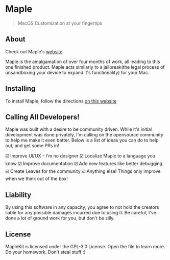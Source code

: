 # Maple

> MacOS Customization at your fingertips

## About

Check out Maple's [website](https://maple.halz.dev)

Maple is the amalgamation of over four months of work, all leading to this one finished product. Maple acts similarly to a jailbreak(the legal process of unsandboxing your device to expand it's functionality) for your Mac. 

## Installing 

To install Maple, follow the directions [on this website](https://maple.halz.dev/install.html)

## Calling All Developers!

Maple was built with a desire to be community driven. While it's initial development was done privately, I'm calling on the opensource community to help me make it even better. Below is a list of ideas you can do to help out, and get some PRs in!

☑️ Improve UI/UX - I'm no designer
☑️ Localize Maple to a language you know
☑️ Improve documentation
☑️ Add new features like better debugging
☑️ Create Leaves for the community
☑️ Anything else! Things only improve when we think out of the box!

## Liability

By using this software in any capacity, you agree to not hold the creators liable for any possible damages incurred due to using it. Be careful, I've done a lot of ground work for you, but don't be silly.

## License 

MapleKit is licensed under the GPL-3.0 License. Open the file to learn more. Do your homework. Don't steal stuff :)


